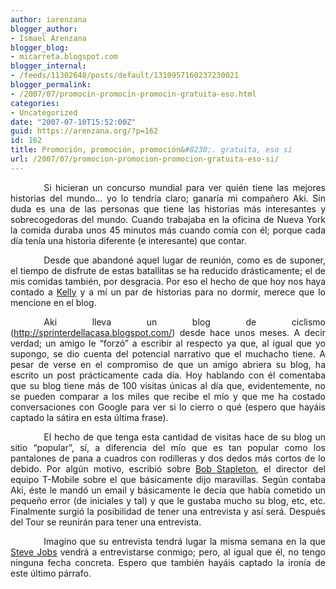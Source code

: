 ```yaml
---
author: iarenzana
blogger_author:
- Ismael Arenzana
blogger_blog:
- micarreta.blogspot.com
blogger_internal:
- /feeds/11302648/posts/default/1310957160237230021
blogger_permalink:
- /2007/07/promocin-promocin-promocin-gratuita-eso.html
categories:
- Uncategorized
date: "2007-07-10T15:52:00Z"
guid: https://arenzana.org/?p=162
id: 162
title: Promoción, promoción, promoción&#8230;. gratuita, eso sí
url: /2007/07/promocion-promocion-promocion-gratuita-eso-si/
---
```

<p style="text-align:justify;text-indent:40pt;">
  Si hicieran un concurso mundial para ver quién tiene las mejores historias del mundo&#8230; yo lo tendría claro; ganaría mi compañero Aki. Sin duda es una de las personas que tiene las historias más interesantes y sobrecogedoras del mundo. Cuando trabajaba en la oficina de Nueva York la comida duraba unos 45 minutos más cuando comía con él; porque cada día tenía una historia diferente (e interesante) que contar.
</p>

<p style="text-align:justify;text-indent:40pt;">
  Desde que abandoné aquel lugar de reunión, como es de suponer, el tiempo de disfrute de estas batallitas se ha reducido drásticamente; el de mis comidas también, por desgracia. Por eso el hecho de que hoy nos haya contado a <a href="http://kellyevans.net/blog/">Kelly</a> y a mí un par de historias para no dormir, merece que lo mencione en el blog.
</p>

<p style="text-align:justify;text-indent:40pt;">
  Aki lleva un blog de ciclismo (<a href="http://sprinterdellacasa.blogspot.com/">http://sprinterdellacasa.blogspot.com/</a>) desde hace unos meses. A decir verdad; un amigo le &#8220;forzó&#8221; a escribir al respecto ya que, al igual que yo supongo, se dio cuenta del potencial narrativo que el muchacho tiene. A pesar de verse en el compromiso de que un amigo abriera su blog, ha escrito un post prácticamente cada día. Hoy hablando con él comentaba que su blog tiene más de 100 visitas únicas al día que, evidentemente, no se pueden comparar a los miles que recibe el mío y que me ha costado conversaciones con Google para ver si lo cierro o qué (espero que hayáis captado la sátira en esta última frase).
</p>

<p style="text-align:justify;text-indent:40pt;">
  El hecho de que tenga esta cantidad de visitas hace de su blog un sitio &#8220;popular&#8221;, sí, a diferencia del mío que es tan popular como los pantalones de pana a cuadros con rodilleras y dos dedos más cortos de lo debido. Por algún motivo, escribió sobre <a href="http://www.t-mobile-team.com/tmo_team/servlet/pages/889410/content/9078">Bob Stapleton</a>, el director del equipo T-Mobile sobre el que básicamente dijo maravillas. Según contaba Aki, éste le mandó un email y básicamente le decía que había cometido un pequeño error (de iniciales y tal) y que le gustaba mucho su blog, etc, etc. Finalmente surgió la posibilidad de tener una entrevista y así será. Después del Tour se reunirán para tener una entrevista.
</p>

<p style="text-align:justify;text-indent:40pt;">
  Imagino que su entrevista tendrá lugar la misma semana en la que <a href="http://en.wikipedia.org/wiki/Steve_Jobs">Steve Jobs</a> vendrá a entrevistarse conmigo; pero, al igual que él, no tengo ninguna fecha concreta. Espero que también hayáis captado la ironía de este último párrafo.
</p>
